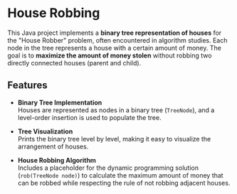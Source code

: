 # House Robbing 

This Java project implements a **binary tree representation of houses** for the "House Robber" problem, often encountered in algorithm studies. Each node in the tree represents a house with a certain amount of money. The goal is to **maximize the amount of money stolen** without robbing two directly connected houses (parent and child).


## Features

- **Binary Tree Implementation**  
  Houses are represented as nodes in a binary tree (`TreeNode`), and a level-order insertion is used to populate the tree.

- **Tree Visualization**  
  Prints the binary tree level by level, making it easy to visualize the arrangement of houses.

- **House Robbing Algorithm**  
  Includes a placeholder for the dynamic programming solution (`rob(TreeNode node)`) to calculate the maximum amount of money that can be robbed while respecting the rule of not robbing adjacent houses.
